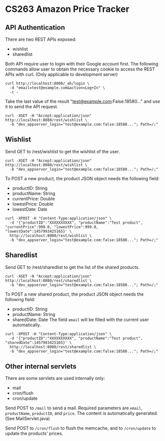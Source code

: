 # CS263 Amazon Price Tracker

## API Authentication

There are two REST APIs exposed:
- wishlist
- sharedlist

Both API require user to login with their Google account first.
The following commands allow user to obtain the necessary cookie to access the REST APIs with curl. (Only applicable to development server)

```
curl http://localhost:8080/_ah/login \
  -d "email=test@example.com&action=Log+In" \
  -c -
```
  
Take the last value of the result "test@example.com:False:18580..." and use it to send the API request.

```
curl -XGET -H "Accept:application/json" http://localhost:8080/rest/wishlist \
  -b "dev_appserver_login="test@example.com:false:18580..."; Path=/;"
```

## Wishlist

Send GET to /rest/wishlist to get the wishlist of the user.

```
curl -XGET -H "Accept:application/json" http://localhost:8080/rest/wishlist \
  -b "dev_appserver_login="test@example.com:false:18580..."; Path=/;"
```

To POST a new product, the product JSON object needs the following field:
- productID: String
- productName: String
- currentPrice: Double
- lowestPrice: Double
- lowestDate: Date

```
curl -XPOST -H "Content-Type:application/json" \
  -d '{"productID":"XXXXXXXXXX", "productName":"Test product", "currentPrice":999.0, "lowestPrice":999.0, "lowestDate":1457993425165}' \
  http://localhost:8080/rest/wishlist \
  -b "dev_appserver_login="test@example.com:false:18580..."; Path=/;"
```

## Sharedlist

Send GET to /rest/sharedlist to get the list of the shared products.

```
curl -XGET -H "Accept:application/json" http://localhost:8080/rest/sharedlist \
  -b "dev_appserver_login="test@example.com:false:18580..."; Path=/;"
```

To POST a new shared product, the product JSON object needs the following field:
- productID: String
- productName: String
- sharedDate: Date
The field `email` will be filled with the current user automatically.

```
curl -XPOST -H "Content-Type:application/json" \
  -d '{"productID":"XXXXXXXXXX", "productName":"Test product", "sharedDate":1457993425165}' \
  http://localhost:8080/rest/sharedlist \
  -b "dev_appserver_login="test@example.com:false:18580..."; Path=/;"
```

## Other internal servlets

There are some servlets are used internally only:
- mail
- cron/flush
- cron/update

Send POST to `/mail` to send a mail. Required parameters are `email`, `productName`, `productID`, and `price`. The content is automatically generated. (See MailServlet.java)

Send POST to `/cron/flush` to flush the memcache, and to `/cron/update` to update the products' prices. 